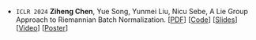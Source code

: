 - ``ICLR 2024`` **Ziheng Chen**, Yue Song, Yunmei Liu, Nicu Sebe, A Lie Group Approach to Riemannian Batch Normalization.
[[PDF](https://openreview.net/pdf?id=okYdj8Ysru)] 
[[Code](https://github.com/GitZH-Chen/LieBN)] 
[[Slides](https://github.com/GitZH-Chen/LieBN/blob/main/ICLR24_LieBN_PPT.pdf)] 
[[Video](https://recorder-v3.slideslive.com/?share=90843&s=10049c3b-3781-4336-9641-50bd78b0ef20)] 
[[Poster](https://github.com/GitZH-Chen/LieBN/blob/main/ICLR24_LieBN_Poster.pdf)]